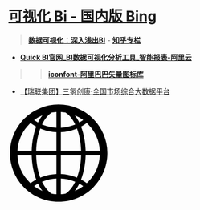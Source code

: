 # [**可视化 Bi - 国内版 Bing**](https://cn.bing.com/search?q=%E5%8F%AF%E8%A7%86%E5%8C%96+Bi)

>[**数据可视化：深入浅出BI**](https://zhuanlan.zhihu.com/p/24573880) - [**知乎专栏**](https://zhuanlan.zhihu.com/)

- [**Quick BI官网_BI数据可视化分析工具_智能报表-阿里云**](https://www.aliyun.com/product/bigdata/bi)

>> [**iconfont-阿里巴巴矢量图标库**](https://www.iconfont.cn/search/index?searchType=icon&q=web)

- [【瑞联集团】三氢创康·全国市场综合大数据平台](https://m.reliancejk.com/date2021/)

<svg t="1640869094795" class="icon" viewBox="0 0 1024 1024" version="1.1" xmlns="http://www.w3.org/2000/svg" p-id="2125" width="200" height="200"><path d="M512.001274 15.045039a497.880869 497.880869 0 0 1 496.99699 497.086142c0 137.285182-55.886849 261.573274-145.67566 351.652466-89.81301 90.098296-214.335444 145.167493-351.32133 145.167494-137.262257 0-261.529972-55.069197-351.31751-145.173862-89.788811-90.079192-145.67566-214.367284-145.67566-351.646098a497.880869 497.880869 0 0 1 496.99317-497.086142zM489.215293 932.144136V771.518957a405.118201 405.118201 0 0 0-129.123952 26.595319 137.138718 137.138718 0 0 0-17.101903 6.511917c3.53042 7.062113 6.785742 14.098754 10.570881 20.887043 25.514032 45.602527 55.33538 80.88762 88.987717 101.223193a372.744559 372.744559 0 0 0 46.671078 5.40898z m320.120674-717.103117a128.736778 128.736778 0 0 0-10.591259-10.061441 441.222218 441.222218 0 0 1-58.315604 36.934404c27.141693 70.795612 43.939205 156.01602 46.672351 247.447775h144.843999a419.629601 419.629601 0 0 0-122.609487-274.320738z m-46.672352-40.41388a415.300634 415.300634 0 0 0-85.71329-49.415687 434.384259 434.384259 0 0 1 33.623044 51.562976c3.805517 7.062113 7.861934 15.201692 11.942549 23.339997 13.571483-8.138305 27.117495-16.556802 40.137509-25.493654z m-181.233302-77.3572c-15.172399-2.404557-30.921738-4.056417-46.64688-5.133883V253.306336a429.022402 429.022402 0 0 0 129.127773-26.588951c5.985921-2.177856 11.392353-4.356986 17.076431-6.787015-2.954752-7.337211-7.036641-14.373851-10.541588-20.887043-24.989309-46.15527-55.610477-80.888893-89.013189-101.774662z m-92.217567-5.133883c-15.723868 1.077466-31.473207 2.729325-46.671078 5.133883-33.652337 20.887043-63.473685 55.619393-88.987717 101.774662-3.781319 6.510644-7.036641 13.547285-10.816686 20.887042 5.684078 2.430029 11.392353 4.609159 17.351529 6.787016a428.859382 428.859382 0 0 0 129.123952 26.595318V92.130962z m-142.141419 33.075396a414.845959 414.845959 0 0 0-85.732395 49.415687c13.020014 8.940673 26.591498 17.355349 40.412607 25.493654a233.26369 233.26369 0 0 1 11.667451-23.339997c10.041064-19.007209 21.708515-35.811089 33.652337-51.562976z m-122.088585 79.763031c-3.255322 3.004423-7.060839 6.536116-10.316162 10.061441a419.628328 419.628328 0 0 0-122.614581 274.32456h144.874565c2.703853-91.430482 19.529385-176.648342 46.370508-247.447775a478.47757 478.47757 0 0 1-58.31433-36.934405zM92.051999 535.189712a420.779662 420.779662 0 0 0 122.614581 274.319464l10.316162 10.293237a425.318773 425.318773 0 0 1 58.318151-37.413278c-26.841123-71.096182-43.666655-155.742195-46.370508-247.19815H92.051999z m169.286933 314.488813a415.88267 415.88267 0 0 0 85.732395 49.383847 360.53328 360.53328 0 0 1-33.652337-51.562976c-4.075521-7.313012-8.137031-15.176219-11.667451-22.788528a416.635367 416.635367 0 0 0-40.412607 24.962563z m273.441954 82.465611a371.780443 371.780443 0 0 0 46.646879-5.40898c33.402711-20.335574 64.02388-55.620666 89.013189-101.223194 3.504948-6.787015 7.586836-13.823656 10.541589-20.887042a133.885943 133.885943 0 0 0-17.076431-6.511918 405.259571 405.259571 0 0 0-129.120132-26.594045v160.625179z m142.169439-33.081764a416.339892 416.339892 0 0 0 85.71329-49.383847 390.678122 390.678122 0 0 0-40.137509-24.962563c-4.075521 7.612308-8.137031 15.475516-11.942548 22.788528-10.592533 18.706639-21.684316 36.362558-33.623045 51.562976z m121.789288-79.259959l10.591259-10.293237a420.780936 420.780936 0 0 0 122.614582-274.319464H787.101455c-2.729325 91.455954-19.530658 176.101968-46.672351 247.198149a395.620965 395.620965 0 0 1 58.315604 37.414552z m-99.82478-558.105599a203.624467 203.624467 0 0 1-19.004662 7.33721 460.617875 460.617875 0 0 1-145.124191 29.826442v190.500018h206.195866c-2.452954-84.393841-17.375727-162.553409-42.064466-227.66367z m-209.69954 37.163652a456.062207 456.062207 0 0 1-144.873292-29.826442 187.929892 187.929892 0 0 1-19.530658-7.33721c-24.412368 65.110261-39.608965 143.269829-42.064466 227.66367H489.215293V298.860466z m0 426.554165v-190.224919H282.746877c2.454228 84.144215 17.652098 161.977742 42.064466 227.388572 6.510644-2.428756 13.020014-5.158081 19.530658-7.33721 45.019218-17.354076 93.864332-27.396413 144.873292-29.826443z m45.570687 0a465.365857 465.365857 0 0 1 144.874566 29.826443c6.50937 2.17913 12.743643 4.908455 19.254287 7.33721 24.688739-65.410831 39.608965-143.244357 42.064466-227.388572H534.78598v190.224919z" p-id="2126"></path></svg>

